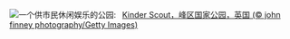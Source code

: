 ![](https://www.bing.com/th?id=OHR.PeakDistrictNP_ZH-CN1987784653_UHD.jpg&w=1000)一个供市民休闲娱乐的公园:&nbsp;&ensp;[Kinder Scout，峰区国家公园，英国 (© john finney photography/Getty Images)](https://www.bing.com/th?id=OHR.PeakDistrictNP_ZH-CN1987784653_UHD.jpg)
<br><br/>
